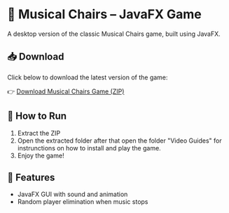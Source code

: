 # 🎵 Musical Chairs – JavaFX Game

A desktop version of the classic Musical Chairs game, built using JavaFX.

## 📥 Download

Click below to download the latest version of the game:

👉 [Download Musical Chairs Game (ZIP)](https://github.com/HadiAkbar/MusicalChairs/releases/download/v0.1/Musical.Chairs.zip)

## 🚀 How to Run

1. Extract the ZIP  
2. Open the extracted folder after that open the folder "Video Guides" for instrunctions on how to install and play the game.  
3. Enjoy the game!

## 🔧 Features

- JavaFX GUI with sound and animation  
- Random player elimination when music stops
